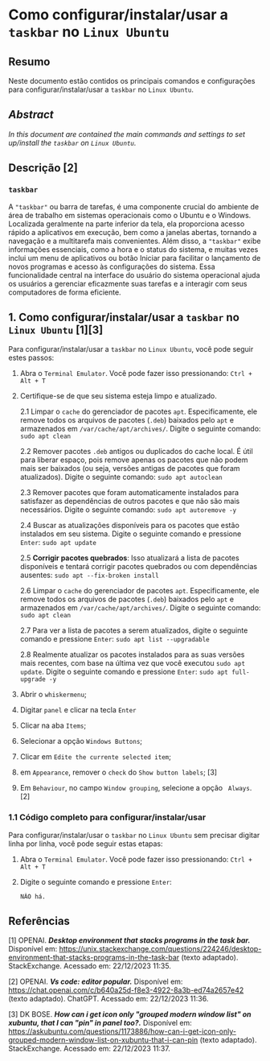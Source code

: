 # Como configurar/instalar/usar a `taskbar` no `Linux Ubuntu`

## Resumo

Neste documento estão contidos os principais comandos e configurações para configurar/instalar/usar a `taskbar` no `Linux Ubuntu`.

## _Abstract_

_In this document are contained the main commands and settings to set up/install the `taskbar` on `Linux Ubuntu`._

## Descrição [2]

### `taskbar`

A `"taskbar"` ou barra de tarefas, é uma componente crucial do ambiente de área de trabalho em sistemas operacionais como o Ubuntu e o Windows. Localizada geralmente na parte inferior da tela, ela proporciona acesso rápido a aplicativos em execução, bem como a janelas abertas, tornando a navegação e a multitarefa mais convenientes. Além disso, a `"taskbar"` exibe informações essenciais, como a hora e o status do sistema, e muitas vezes inclui um menu de aplicativos ou botão Iniciar para facilitar o lançamento de novos programas e acesso às configurações do sistema. Essa funcionalidade central na interface do usuário do sistema operacional ajuda os usuários a gerenciar eficazmente suas tarefas e a interagir com seus computadores de forma eficiente.

## 1. Como configurar/instalar/usar a `taskbar` no `Linux Ubuntu` [1][3]

Para configurar/instalar/usar a `taskbar` no `Linux Ubuntu`, você pode seguir estes passos:

1. Abra o `Terminal Emulator`. Você pode fazer isso pressionando: `Ctrl + Alt + T`    

2. Certifique-se de que seu sistema esteja limpo e atualizado.

    2.1 Limpar o `cache` do gerenciador de pacotes `apt`. Especificamente, ele remove todos os arquivos de pacotes (`.deb`) baixados pelo `apt` e armazenados em `/var/cache/apt/archives/`. Digite o seguinte comando: `sudo apt clean` 
    
    2.2 Remover pacotes `.deb` antigos ou duplicados do cache local. É útil para liberar espaço, pois remove apenas os pacotes que não podem mais ser baixados (ou seja, versões antigas de pacotes que foram atualizados). Digite o seguinte comando: `sudo apt autoclean`

    2.3 Remover pacotes que foram automaticamente instalados para satisfazer as dependências de outros pacotes e que não são mais necessários. Digite o seguinte comando: `sudo apt autoremove -y`

    2.4 Buscar as atualizações disponíveis para os pacotes que estão instalados em seu sistema. Digite o seguinte comando e pressione `Enter`: `sudo apt update`

    2.5 **Corrigir pacotes quebrados**: Isso atualizará a lista de pacotes disponíveis e tentará corrigir pacotes quebrados ou com dependências ausentes: `sudo apt --fix-broken install`

    2.6 Limpar o `cache` do gerenciador de pacotes `apt`. Especificamente, ele remove todos os arquivos de pacotes (`.deb`) baixados pelo `apt` e armazenados em `/var/cache/apt/archives/`. Digite o seguinte comando: `sudo apt clean` 
    
    2.7 Para ver a lista de pacotes a serem atualizados, digite o seguinte comando e pressione `Enter`:  `sudo apt list --upgradable`

    2.8 Realmente atualizar os pacotes instalados para as suas versões mais recentes, com base na última vez que você executou `sudo apt update`. Digite o seguinte comando e pressione `Enter`: `sudo apt full-upgrade -y`
    

3. Abrir o `whiskermenu`;

4. Digitar `panel` e clicar na tecla `Enter`

5. Clicar na aba `Items`;

6. Selecionar a opção `Windows Buttons`;

7. Clicar em `Edite the currente selected item`;

8. em `Appearance`, remover o `check` do `Show button labels`; [3]

9. Em `Behaviour`, no campo `Window grouping`, selecione a opção ` Always`. [2]

### 1.1 Código completo para configurar/instalar/usar

Para configurar/instalar/usar o `taskbar` no `Linux Ubuntu` sem precisar digitar linha por linha, você pode seguir estas etapas:

1. Abra o `Terminal Emulator`. Você pode fazer isso pressionando: `Ctrl + Alt + T`

2. Digite o seguinte comando e pressione `Enter`:

    ```
    NÂO há.
    ```


## Referências

[1] OPENAI. ***Desktop environment that stacks programs in the task bar.*** Disponível em: <https://unix.stackexchange.com/questions/224246/desktop-environment-that-stacks-programs-in-the-task-bar> (texto adaptado). StackExchange. Acessado em: 22/12/2023 11:35.

[2] OPENAI. ***Vs code: editor popular.*** Disponível em: <https://chat.openai.com/c/b640a25d-f8e3-4922-8a3b-ed74a2657e42> (texto adaptado). ChatGPT. Acessado em: 22/12/2023 11:36.

[3] DK BOSE. ***How can i get icon only "grouped modern window list" on xubuntu, that I can "pin" in panel too?.*** Disponível em: <https://askubuntu.com/questions/1173886/how-can-i-get-icon-only-grouped-modern-window-list-on-xubuntu-that-i-can-pin> (texto adaptado). StackExchange. Acessado em: 22/12/2023 11:37.

